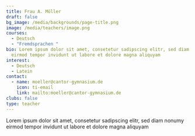 ```yaml
---
title: Frau A. Möller
draft: false
bg_image: /media/backgrounds/page-title.png
image: /media/teachers/image.png
courses:
  - Deutsch
  - "Fremdsprachen "
bio: Lorem ipsum dolor sit amet, consetetur sadipscing elitr, sed diam nonumy
  eirmod tempor invidunt ut labore et dolore magna aliquyam
interest:
  - Deutsch
  - Latein
contact:
  - name: moeller@cantor-gymnasium.de
    icon: ti-email
    link: mailto:moeller@cantor-gymnasium.de
clubs: false
type: teacher
---
```

Lorem ipsum dolor sit amet, consetetur sadipscing elitr, sed diam nonumy eirmod tempor invidunt ut labore et dolore magna aliquyam